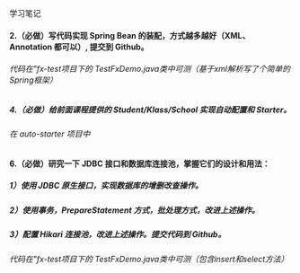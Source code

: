 学习笔记

#### 2.（必做）写代码实现 Spring Bean 的装配，方式越多越好（XML、Annotation 都可以）, 提交到 Github。

###### 代码在"fx-test项目下的 TestFxDemo.java类中可测（基于xml解析写了个简单的Spring框架）

##### 4.（必做）给前面课程提供的 Student/Klass/School 实现自动配置和 Starter。

###### 在 auto-starter 项目中

#### 6.（必做）研究一下 JDBC 接口和数据库连接池，掌握它们的设计和用法：
#####     1）使用 JDBC 原生接口，实现数据库的增删改查操作。
#####     2）使用事务，PrepareStatement 方式，批处理方式，改进上述操作。
#####     3）配置 Hikari 连接池，改进上述操作。提交代码到 Github。

###### 代码在"fx-test项目下的 TestFxDemo.java类中可测（包含insert和select方法）
